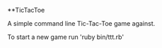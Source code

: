**TicTacToe 

A simple command line Tic-Tac-Toe game against.

To start a new game run 'ruby bin/ttt.rb'


